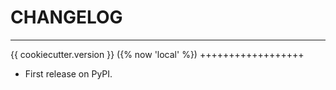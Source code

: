 # CHANGELOG
-------

{{ cookiecutter.version }} ({% now 'local' %})
++++++++++++++++++

* First release on PyPI.
